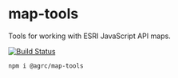 # map-tools
Tools for working with ESRI JavaScript API maps.

[![Build Status](https://travis-ci.org/agrc-widgets/map-tools.svg?branch=master)](https://travis-ci.org/agrc-widgets/map-tools)

```
npm i @agrc/map-tools
```
